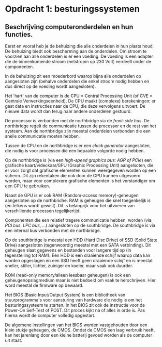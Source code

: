 ﻿

# Opdracht 1: besturingssystemen
## Beschrijving computeronderdelen en hun functies.
Eerst en vooral heb je de behuizing die alle onderdelen in hun plaats houd. De behuizing biedt ook bescherming aan de onderdelen. Om stroom te voorzien aan alle onderdelen is er een voeding. De voeding is een adapter die de binnenkomende stroom (netstroom op 230 Volt) verdeelt onder de componenten.

In de behuizing zit een moederbord waarop bijna alle onderdelen op aangesloten zijn (behalve onderdelen die enkel stroom nodig hebben en dus direct op de voeding wordt aangesloten).

Het 'hart' van de computer is de CPU = Central Processing Unit (of CVE = Centrale Verwerkingseenheid). De CPU maakt (complexe) berekeningen: er gaat data en instructies naar de CPU, die deze vervolgens uitvoert. De nieuwe data wordt dan terug naar andere onderdelen gestuurd.

De processor is verbonden met de northbridge via de *front-side bus*. De northbridge regelt de communicatie tussen de processor en de rest van het systeem. Aan de northbridge zijn meestal onderdelen verbonden die een snelle communicatie moeten hebben.

Tussen de CPU en de northbridge is er een *clock generator* aangesloten, die nodig is voor processen die een bepaalde volgorde nodig hebben.

Op de northbridge is (via een *high-speed graphics bus: AGP of PCIe*) een grafische kaart/videokaar/GPU (Graphic Processing Unit) aangelsoten, die er voor zorgt dat grafische elementen kunnen weergegeven worden op een scherm. Dit zijn rekentaken die ook door de CPU kunnen uitgevoerd worden, maar voor complexere grafische elementen is het verstandiger om een GPU te gebruiken.

Naast de GPU is er ook RAM (Random-access memory)-geheugen aangesloten op de northbridhe. RAM is geheugen die snel toegenkelijk is (en telkens wordt gewist). Dit is belangrijk voor het uitvoeren van verschillende processen tegelijkertijd.

Componenten die een relatief tragere communicatie hebben, worden (via *PCI bus*, *LPC bus*, ...) aangesloten op de southbridge. De southbridge is via een internal bus verbonden met de northbridge.

Op de southbridge is meestal een HDD (Hard Disc Drive) of SSD (Solid State Drive) aangesloten (tegenwoordig meestal met een SATA verbinding). Dit geheugen slaat gegevens en bestanden voor langere tijd op (in tegenstelling tot RAM). Een HDD is een draaiende schijf waarop data kan worden opgeslagen en een SSD heeft geen draaiende schijf en is meestal sneller, stiller, lichter, zuiniger en koeler, maar vaak ook duurder.

ROM (read-only memory/alleen leesbaar geheugen) is ook een geheugenopslagmedium maar is niet bedoeld om vaak te herschrijven. Hier word meestal de firmware op bewaard.

Het BIOS (Basic Input/Output System) is een bibliotheek van stuurprogramma's voor aansturing van hardware die nodig is om het besturingssysteem te starten. In het BIOS zit ook de instructie voor de Power-On Self-Test of POST. Dit proces kijkt na of alles in orde is. Pas hierna wordt de computer volledig opgestart.

De algemene instellingen van het BIOS worden vastgehouden door een klein stukje geheugen, de CMOS. Omdat de CMOS een laag verbruik heeft, kan het jarenlang door een kleine batterij gevoed worden als de computer uit staat.

